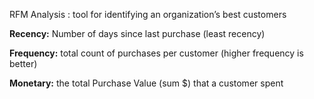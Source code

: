 RFM Analysis : tool for identifying an organization’s best customers 

**Recency:**  Number of days since last purchase (least recency)

**Frequency:** total count of purchases per customer (higher frequency is better)

**Monetary:** the total Purchase Value (sum $) that a customer spent 

